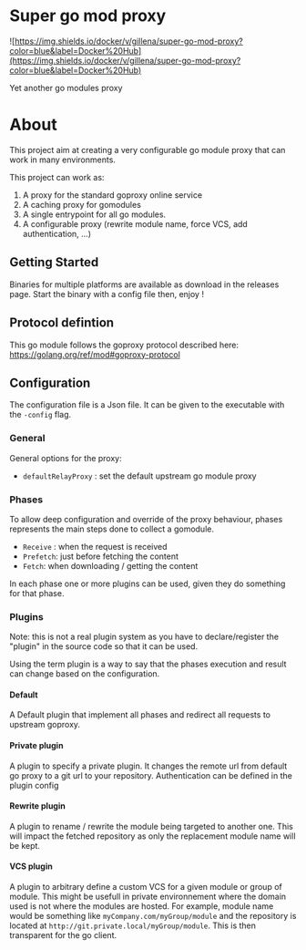 # Super go mod proxy

![https://img.shields.io/docker/v/gillena/super-go-mod-proxy?color=blue&label=Docker%20Hub](https://img.shields.io/docker/v/gillena/super-go-mod-proxy?color=blue&label=Docker%20Hub)

Yet another go modules proxy

# About

This project aim at creating a very configurable go module proxy that can work in many environments.

This project can work as: 

1. A proxy for the standard goproxy online service
2. A caching proxy for gomodules
3. A single entrypoint for all go modules.    
4. A configurable proxy (rewrite module name, force VCS, add authentication, ...)

## Getting Started

Binaries for multiple platforms are available as download in the releases page. 
Start the binary with a config file then, enjoy ! 

## Protocol defintion

This go module follows the goproxy protocol described here: https://golang.org/ref/mod#goproxy-protocol

## Configuration

The configuration file is a Json file. It can be given to the executable with the `-config` flag. 

### General 

General options for the proxy:

* `defaultRelayProxy` : set the default upstream go module proxy

### Phases

To allow deep configuration and override of the proxy behaviour, phases represents the main
steps done to collect a gomodule.

* `Receive` : when the request is received
* `Prefetch`: just before fetching the content
* `Fetch`: when downloading / getting the content

In each phase one or more plugins can be used, given they do something for that phase.

### Plugins

Note: this is not a real plugin system as you have to declare/register the "plugin" in the source code so that it can be used.

Using the term plugin is a way to say that the phases execution and result can change based on the configuration. 

#### Default

A Default plugin that implement all phases and redirect all requests to upstream goproxy. 

#### Private plugin

A plugin to specify a private plugin. It changes the remote url from default go proxy to 
a git url to your repository. Authentication can be defined in the plugin config

#### Rewrite plugin 

A plugin to rename / rewrite the module being targeted to another one.
This will impact the fetched repository as only the replacement module name will be kept.

#### VCS plugin

A plugin to arbitrary define a custom VCS for a given module or group of module. 
This might be usefull in private environnement where the domain used is not where the modules are
hosted. For example, module name would be something like `myCompany.com/myGroup/module` and the repository is located at 
`http://git.private.local/myGroup/module`. This is then transparent for the go client. 

 
